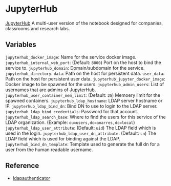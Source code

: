# JupyterHub

[JupyterHub](https://jupyter.org/hub) A multi-user version of the notebook
designed for companies, classrooms and research labs.

## Variables

`jupyterhub_docker_image`: Name for the service docker image.
`jupyterhub_internal_web_port`: (Default: `8000`) Port on the host to bind the
   service to.
`jupyterhub_domain`: Domain/subdomain for the service.
`jupyterhub_directory`:
   `data`: Path on the host for persistent data.
   `user_data`: Path on the host for persistent user data.
`jupyterhub_jupyter_docker_image`: Docker image to be spawned for the users.
`jupyterhub_admin_users`: List of usernames that are admins of JupyterHub.
`jupyterhub_user_container_mem_limit`: (Default: `2G`) Memoery limit for the
spawned containers.
`jupyterhub_ldap_hostname`: LDAP server hostname or IP.
`jupyterhub_ldap_bind_dn`: Bind DN to use to login to the LDAP server.
`jupyterhub_ldap_bind_credentials`: Password for that account.
`jupyterhub_ldap_search_base`: Where to find the users for this service of the
   LDAP organization. (Example: `ou=users,dc=anarres,dc=local`)
`jupyterhub_ldap_user_attribute`: (Default: `uid`) The LDAP field which is used
   in the login.
`jupyterhub_ldap_user_dn_attribute`: (Default: `cn`) The LDAP field which is
   used for binding against the LDAP.
`jupyterhub_bind_dn_template`: Template used to generate the full dn for a user
   from the human readable username.

## Reference

* [ldapauthenticator](https://github.com/jupyterhub/ldapauthenticator/)
